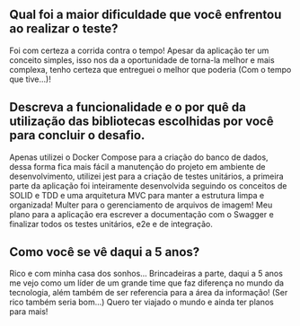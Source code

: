 ## Qual foi a maior dificuldade que você enfrentou ao realizar o teste?
Foi com certeza a corrida contra o tempo! Apesar da aplicação ter um conceito simples, isso nos da a oportunidade de torna-la melhor e mais complexa, tenho certeza que entreguei o melhor que poderia (Com o tempo que tive...)!

## Descreva a funcionalidade e o por quê da utilização das bibliotecas escolhidas por você para concluir o desafio.
Apenas utilizei o Docker Compose para a criação do banco de dados, dessa forma fica mais fácil a manutenção do projeto em ambiente de desenvolvimento, utilizei jest para a criação de testes unitários, a primeira parte da aplicação foi inteiramente desenvolvida seguindo os conceitos de SOLID e TDD e uma arquitetura MVC para manter a estrutura limpa e organizada! Multer para o gerenciamento de arquivos de imagem! Meu plano para a aplicação era escrever a documentação com o Swagger e finalizar todos os testes unitários, e2e e de integração.

## Como você se vê daqui a 5 anos?
Rico e com minha casa dos sonhos... Brincadeiras a parte, daqui a 5 anos me vejo como um líder de um grande time que faz diferença no mundo da tecnologia, além também de ser referencia para a área da informação! (Ser rico também seria bom...) Quero ter viajado o mundo e ainda ter planos para mais!
